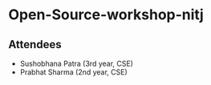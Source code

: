 # Open-Source-workshop-nitj

## Attendees

- Sushobhana Patra (3rd year, CSE)
- Prabhat Sharma (2nd year, CSE)
